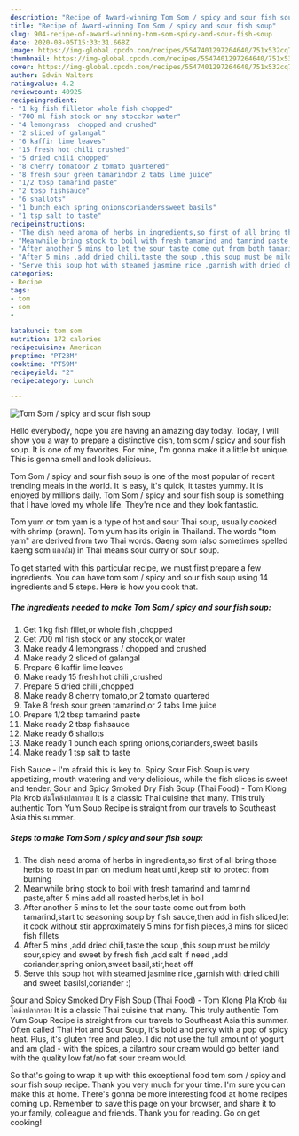 ```yaml
---
description: "Recipe of Award-winning Tom Som / spicy and sour fish soup"
title: "Recipe of Award-winning Tom Som / spicy and sour fish soup"
slug: 904-recipe-of-award-winning-tom-som-spicy-and-sour-fish-soup
date: 2020-08-05T15:33:31.668Z
image: https://img-global.cpcdn.com/recipes/5547401297264640/751x532cq70/tom-som-spicy-and-sour-fish-soup-recipe-main-photo.jpg
thumbnail: https://img-global.cpcdn.com/recipes/5547401297264640/751x532cq70/tom-som-spicy-and-sour-fish-soup-recipe-main-photo.jpg
cover: https://img-global.cpcdn.com/recipes/5547401297264640/751x532cq70/tom-som-spicy-and-sour-fish-soup-recipe-main-photo.jpg
author: Edwin Walters
ratingvalue: 4.2
reviewcount: 40925
recipeingredient:
- "1 kg fish filletor whole fish chopped"
- "700 ml fish stock or any stocckor water"
- "4 lemongrass  chopped and crushed"
- "2 sliced of galangal"
- "6 kaffir lime leaves"
- "15 fresh hot chili crushed"
- "5 dried chili chopped"
- "8 cherry tomatoor 2 tomato quartered"
- "8 fresh sour green tamarindor 2 tabs lime juice"
- "1/2 tbsp tamarind paste"
- "2 tbsp fishsauce"
- "6 shallots"
- "1 bunch each spring onionscorianderssweet basils"
- "1 tsp salt to taste"
recipeinstructions:
- "The dish need aroma of herbs in ingredients,so first of all bring those herbs to roast  in pan on medium heat until,keep stir to protect from burning"
- "Meanwhile bring stock to boil with fresh tamarind and tamrind paste,after 5 mins add all roasted herbs,let in boil"
- "After another 5 mins to let the sour taste come out from both tamarind,start to seasoning soup by fish sauce,then add in fish sliced,let it cook without stir approximately 5 mins for fish pieces,3 mins for sliced fish fillets"
- "After 5 mins ,add dried chili,taste the soup ,this soup must be mildy sour,spicy and sweet by fresh fish ,add salt if need ,add coriander,spring onion,sweet basil,stir,heat off"
- "Serve this soup hot with steamed jasmine rice ,garnish with dried chili and sweet basilsl,coriander :)"
categories:
- Recipe
tags:
- tom
- som
- 

katakunci: tom som  
nutrition: 172 calories
recipecuisine: American
preptime: "PT23M"
cooktime: "PT59M"
recipeyield: "2"
recipecategory: Lunch

---
```



![Tom Som / spicy and sour fish soup](https://img-global.cpcdn.com/recipes/5547401297264640/751x532cq70/tom-som-spicy-and-sour-fish-soup-recipe-main-photo.jpg)

Hello everybody, hope you are having an amazing day today. Today, I will show you a way to prepare a distinctive dish, tom som / spicy and sour fish soup. It is one of my favorites. For mine, I'm gonna make it a little bit unique. This is gonna smell and look delicious.

Tom Som / spicy and sour fish soup is one of the most popular of recent trending meals in the world. It is easy, it's quick, it tastes yummy. It is enjoyed by millions daily. Tom Som / spicy and sour fish soup is something that I have loved my whole life. They're nice and they look fantastic.

Tom yum or tom yam is a type of hot and sour Thai soup, usually cooked with shrimp (prawn). Tom yum has its origin in Thailand. The words &#34;tom yam&#34; are derived from two Thai words. Gaeng som (also sometimes spelled kaeng som แกงส้ม) in Thai means sour curry or sour soup.


To get started with this particular recipe, we must first prepare a few ingredients. You can have tom som / spicy and sour fish soup using 14 ingredients and 5 steps. Here is how you cook that.

<!--inarticleads1-->

##### The ingredients needed to make Tom Som / spicy and sour fish soup:

1. Get 1 kg fish fillet,or whole fish ,chopped
1. Get 700 ml fish stock or any stocck,or water
1. Make ready 4 lemongrass / chopped and crushed
1. Make ready 2 sliced of galangal
1. Prepare 6 kaffir lime leaves
1. Make ready 15 fresh hot chili ,crushed
1. Prepare 5 dried chili ,chopped
1. Make ready 8 cherry tomato,or 2 tomato quartered
1. Take 8 fresh sour green tamarind,or 2 tabs lime juice
1. Prepare 1/2 tbsp tamarind paste
1. Make ready 2 tbsp fishsauce
1. Make ready 6 shallots
1. Make ready 1 bunch each spring onions,corianders,sweet basils
1. Make ready 1 tsp salt to taste


Fish Sauce - I&#39;m afraid this is key to. Spicy Sour Fish Soup is very appetizing, mouth watering and very delicious, while the fish slices is sweet and tender. Sour and Spicy Smoked Dry Fish Soup (Thai Food) - Tom Klong Pla Krob ต้มโคล้งปลากรอบ It is a classic Thai cuisine that many. This truly authentic Tom Yum Soup Recipe is straight from our travels to Southeast Asia this summer. 

<!--inarticleads2-->

##### Steps to make Tom Som / spicy and sour fish soup:

1. The dish need aroma of herbs in ingredients,so first of all bring those herbs to roast  in pan on medium heat until,keep stir to protect from burning
1. Meanwhile bring stock to boil with fresh tamarind and tamrind paste,after 5 mins add all roasted herbs,let in boil
1. After another 5 mins to let the sour taste come out from both tamarind,start to seasoning soup by fish sauce,then add in fish sliced,let it cook without stir approximately 5 mins for fish pieces,3 mins for sliced fish fillets
1. After 5 mins ,add dried chili,taste the soup ,this soup must be mildy sour,spicy and sweet by fresh fish ,add salt if need ,add coriander,spring onion,sweet basil,stir,heat off
1. Serve this soup hot with steamed jasmine rice ,garnish with dried chili and sweet basilsl,coriander :)


Sour and Spicy Smoked Dry Fish Soup (Thai Food) - Tom Klong Pla Krob ต้มโคล้งปลากรอบ It is a classic Thai cuisine that many. This truly authentic Tom Yum Soup Recipe is straight from our travels to Southeast Asia this summer. Often called Thai Hot and Sour Soup, it&#39;s bold and perky with a pop of spicy heat. Plus, it&#39;s gluten free and paleo. I did not use the full amount of yogurt and am glad - with the spices, a cilantro sour cream would go better (and with the quality low fat/no fat sour cream would. 

So that's going to wrap it up with this exceptional food tom som / spicy and sour fish soup recipe. Thank you very much for your time. I'm sure you can make this at home. There's gonna be more interesting food at home recipes coming up. Remember to save this page on your browser, and share it to your family, colleague and friends. Thank you for reading. Go on get cooking!
